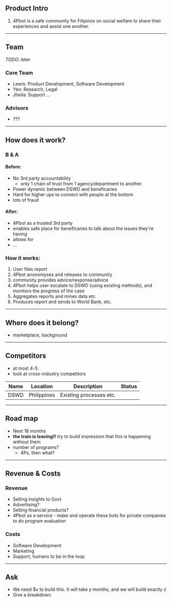 

## Product Intro

1. 4Pbot is a safe community for Filipinos on social welfare to share their experiences and assist one another. 

---- 
## Team
_TODO: later_

### Core Team
- Lewis: Product Development, Software Development
- Yen: Research, Legal
- Jheila: Support ...

### Advisors
- ???

---- 

## How does it work?

### B & A

#### Before:
- No 3rd party accountability
	- only 1 chain of trust from 1 agency/department to another.    
- Power dynamic between DSWD and beneficaries
- Hard for higher ups to connect with people at the bottom
- lots of fraud


#### After:
- 4Pbot as a trusted 3rd party
- enables safe place for beneficaries to talk about the issues they're having
- allows for
- ...

### How it works:

1. User files report
2. 4Pbot anonomyses and releases to community
3. community provides advice/response/advice
4. 4Pbot helps user escalate to DSWD (using existing methods), and monitors the progress of the case
5. Aggregates reports and mines data etc
6. Produces report and sends to World Bank, etc.


---- 
## Where does it belong?
- marketplace, background



---- 
## Competitors
- at most 4-5.
- look at cross-industry competitors

| Name | Location | Description | Status |
|------|----------|-------------|--------|
|DSWD  | Philippines | Existing processes etc. |  |


---- 
## Road map
- Next 18 months
- **the train is leaving!!** try to build impression that this is happening without them
- number of programs?
	- 4Ps, then what?
    
---- 
## Revenue & Costs

### Revenue
- Selling insights to Govt
- Advertising? 
- Selling financial products?
- 4Pbot as a service - make and operate these bots for private companies to do program evaluation

### Costs
- Software Development
- Marketing
- Support, humans to be in the loop

---- 
## Ask

- We need $_x_ to build this. It will take _y_ months, and we will build exactly _z_
- Give a breakdown


